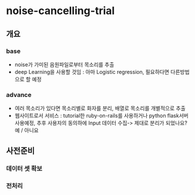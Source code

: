 # noise-cancelling-trial

## 개요
  ### base
  
  - noise가 가미된 음원파일로부터 목소리를 추출
  - deep Learning을 사용할 것임 : 아마 Logistic regression, 필요하다면 다른방법으로 할 예정
  
  
  ### advance
  
  - 여러 목소리가 있다면 목소리별로 화자를 분리, 배열로 목소리를 개별적으로 추출
  - 웹사이트로서 서비스 : tutorial한 ruby-on-rails를 사용하거나 python flask서버 사용예정, 추후 사용자의 동의하에 Input 데이터 수집-> 제대로 분리가 되었나요? 예 / 아니요
  
## 사전준비
  ### 데이터 셋 확보
  ### 전처리
